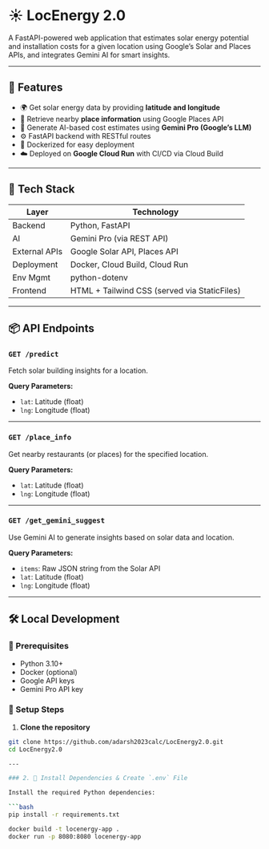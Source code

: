 # ☀️ LocEnergy 2.0

A FastAPI-powered web application that estimates solar energy potential and installation costs for a given location using Google’s Solar and Places APIs, and integrates Gemini AI for smart insights.

---

## 🚀 Features

- 🌍 Get solar energy data by providing **latitude and longitude**
- 🏢 Retrieve nearby **place information** using Google Places API
- 🤖 Generate AI-based cost estimates using **Gemini Pro (Google’s LLM)**
- ⚙️ FastAPI backend with RESTful routes
- 🐳 Dockerized for easy deployment
- ☁️ Deployed on **Google Cloud Run** with CI/CD via Cloud Build

---

## 🧰 Tech Stack

| Layer       | Technology                      |
|-------------|----------------------------------|
| Backend     | Python, FastAPI                 |
| AI          | Gemini Pro (via REST API)       |
| External APIs | Google Solar API, Places API   |
| Deployment  | Docker, Cloud Build, Cloud Run  |
| Env Mgmt    | python-dotenv                   |
| Frontend    | HTML + Tailwind CSS (served via StaticFiles) |

---

## 📦 API Endpoints

### `GET /predict`
Fetch solar building insights for a location.

**Query Parameters:**
- `lat`: Latitude (float)
- `lng`: Longitude (float)

---

### `GET /place_info`
Get nearby restaurants (or places) for the specified location.

**Query Parameters:**
- `lat`: Latitude (float)
- `lng`: Longitude (float)

---

### `GET /get_gemini_suggest`
Use Gemini AI to generate insights based on solar data and location.

**Query Parameters:**
- `items`: Raw JSON string from the Solar API
- `lat`: Latitude (float)
- `lng`: Longitude (float)

---

## 🛠️ Local Development

### 🔧 Prerequisites
- Python 3.10+
- Docker (optional)
- Google API keys
- Gemini Pro API key

### 🧪 Setup Steps

1. **Clone the repository**

```bash
git clone https://github.com/adarsh2023calc/LocEnergy2.0.git
cd LocEnergy2.0

---

### 2. 🔐 Install Dependencies & Create `.env` File

Install the required Python dependencies:

```bash
pip install -r requirements.txt

docker build -t locenergy-app .
docker run -p 8080:8080 locenergy-app

